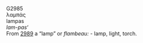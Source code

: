 <body>
  <p>G2985<br>  λαμπάς  <br> lampas  <br><i>lam-pas‘ </i><br>From <a href="g2989.htm">2989</a>  a “lamp” or <i>flambeau:</i> - lamp, light, torch.<br></p>
 </body>
